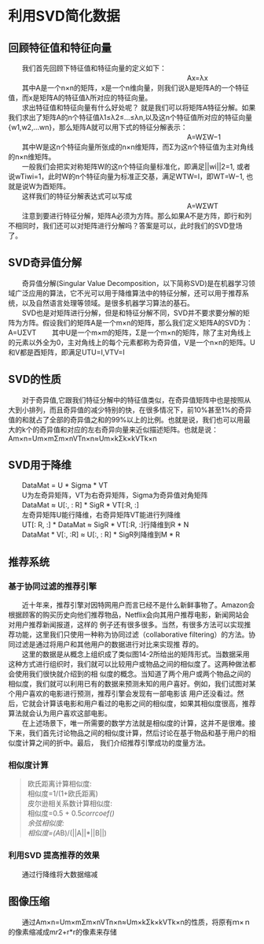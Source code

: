 # 利用SVD简化数据
## 回顾特征值和特征向量
　　我们首先回顾下特征值和特征向量的定义如下：<br>
　　　　　　　　　　　　　　　　　　　　　　　　　　Ax=λx<br>
　　其中A是一个n×n的矩阵，x是一个n维向量，则我们说λ是矩阵A的一个特征值，而x是矩阵A的特征值λ所对应的特征向量。<br>
　　求出特征值和特征向量有什么好处呢？ 就是我们可以将矩阵A特征分解。如果我们求出了矩阵A的n个特征值λ1≤λ2≤...≤λn,以及这n个特征值所对应的特征向量{w1,w2,...wn}，那么矩阵A就可以用下式的特征分解表示：<br>
　　　　　　　　　　　　　　　　　　　　　　　　　　A=WΣW−1<br>
　　其中W是这n个特征向量所张成的n×n维矩阵，而Σ为这n个特征值为主对角线的n×n维矩阵。<br>
　　一般我们会把实对称矩阵W的这n个特征向量标准化，即满足||wi||2=1, 或者说wTiwi=1，此时W的n个特征向量为标准正交基，满足WTW=I，即WT=W−1, 也就是说W为酉矩阵。<br>
　　这样我们的特征分解表达式可以写成<br>
　　　　　　　　　　　　　　　　　　　　　　　　　　A=WΣWT<br>
　　注意到要进行特征分解，矩阵A必须为方阵。那么如果A不是方阵，即行和列不相同时，我们还可以对矩阵进行分解吗？答案是可以，此时我们的SVD登场了。<br>
## SVD奇异值分解
　　奇异值分解(Singular Value Decomposition，以下简称SVD)是在机器学习领域广泛应用的算法，它不光可以用于降维算法中的特征分解，还可以用于推荐系统，以及自然语言处理等领域。是很多机器学习算法的基石。<br>
  　　SVD也是对矩阵进行分解，但是和特征分解不同，SVD并不要求要分解的矩阵为方阵。假设我们的矩阵A是一个m×n的矩阵，那么我们定义矩阵A的SVD为：
A=UΣVT
　　其中U是一个m×m的矩阵，Σ是一个m×n的矩阵，除了主对角线上的元素以外全为0，主对角线上的每个元素都称为奇异值，V是一个n×n的矩阵。U和V都是酉矩阵，即满足UTU=I,VTV=I<br>
## SVD的性质
　　对于奇异值,它跟我们特征分解中的特征值类似，在奇异值矩阵中也是按照从大到小排列，而且奇异值的减少特别的快，在很多情况下，前10%甚至1%的奇异值的和就占了全部的奇异值之和的99%以上的比例。也就是说，我们也可以用最大的k个的奇异值和对应的左右奇异向量来近似描述矩阵。也就是说：
Am×n=Um×mΣm×nVTn×n≈Um×kΣk×kVTk×n
## SVD用于降维
　　DataMat = U * Sigma * VT<br>
　　U为左奇异矩阵，VT为右奇异矩阵，Sigma为奇异值对角矩阵<br>
　　DataMat ≈ U[:, : R] * SigR * VT[:R, :]<br>
　　左奇异矩阵U能行降维，右奇异矩阵VT能进行列降维<br>
　　UT[: R, :] * DataMat ≈ SigR * VT[:R, :]行降维到R * N<br>
　　DataMat * V[:, :R] ≈ U[:, : R] * SigR列降维到M * R<br>
## 推荐系统
### 基于协同过滤的推荐引擎
　　近十年来，推荐引擎对因特网用户而言已经不是什么新鲜事物了。Amazon会根据顾客的购买历史向他们推荐物品，Netflix会向其用户推荐电影，新闻网站会对用户推荐新闻报道，这样的
例子还有很多很多。当然，有很多方法可以实现推荐功能，这里我们只使用一种称为协同过滤（collaborative filtering）的方法。协同过滤是通过将用户和其他用户的数据进行对比来实现推
荐的。<br>
　　这里的数据是从概念上组织成了类似图14-2所给出的矩阵形式。当数据采用这种方式进行组织时，我们就可以比较用户或物品之间的相似度了。这两种做法都会使用我们很快就介绍到的相
似度的概念。当知道了两个用户或两个物品之间的相似度，我们就可以利用已有的数据来预测未知的用户喜好。例如，我们试图对某个用户喜欢的电影进行预测，推荐引擎会发现有一部电影该
用户还没看过。然后，它就会计算该电影和用户看过的电影之间的相似度，如果其相似度很高，推荐算法就会认为用户喜欢这部电影。<br>
　　在上述场景下，唯一所需要的数学方法就是相似度的计算，这并不是很难。接下来，我们首先讨论物品之间的相似度计算，然后讨论在基于物品和基于用户的相似度计算之间的折中。最后，
我们介绍推荐引擎成功的度量方法。<br>
### 相似度计算
>欧氏距离计算相似度:<br>
相似度=1/(1+欧氏距离)<br>
皮尔逊相关系数计算相似度:<br>
相似度=0.5 + 0.5*corrcoef()<br>
余弦相似度:<br>
相似度=(A*B)/(||A||*||B||)<br>
### 利用SVD 提高推荐的效果
　　通过行降维将大数据缩减<br>
## 图像压缩
　　通过Am×n=Um×mΣm×nVTn×n≈Um×kΣk×kVTk×n的性质，将原有ｍ×ｎ的像素缩减成m*r*2+r*r的像素来存储<br>
